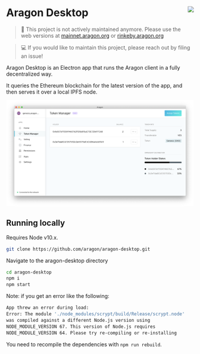 # Aragon Desktop <img align="right" src="https://github.com/aragon/design/blob/master/readme-logo.png" height="80px" />

> 🚨 This project is not actively maintained anymore. Please use the web versions at [mainnet.aragon.org](https://mainnet.aragon.org/) or [rinkeby.aragon.org](https://rinkeby.aragon.org/)

> 💻 If you would like to maintain this project, please reach out by filing an issue!

Aragon Desktop is an Electron app that runs the Aragon client in a fully decentralized way.

It queries the Ethereum blockchain for the latest version of the app, and then serves it over a local IPFS node.

![Screenshot](.github/screenshot.png)

## Running locally

Requires Node v10.x.

```sh
git clone https://github.com/aragon/aragon-desktop.git
```
Navigate to the aragon-desktop directory
```sh
cd aragon-desktop
npm i
npm start
```

Note: if you get an error like the following:

```sh
App threw an error during load:
Error: The module './node_modules/scrypt/build/Release/scrypt.node'
was compiled against a different Node.js version using
NODE_MODULE_VERSION 67. This version of Node.js requires
NODE_MODULE_VERSION 64. Please try re-compiling or re-installing
```

You need to recompile the dependencies with `npm run rebuild`.
